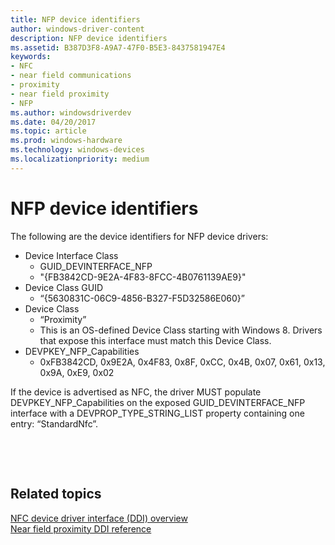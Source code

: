 ```yaml
---
title: NFP device identifiers
author: windows-driver-content
description: NFP device identifiers
ms.assetid: B387D3F8-A9A7-47F0-B5E3-8437581947E4
keywords:
- NFC
- near field communications
- proximity
- near field proximity
- NFP
ms.author: windowsdriverdev
ms.date: 04/20/2017
ms.topic: article
ms.prod: windows-hardware
ms.technology: windows-devices
ms.localizationpriority: medium
---
```


# NFP device identifiers


The following are the device identifiers for NFP device drivers:

-   Device Interface Class
    -   GUID\_DEVINTERFACE\_NFP
    -   "{FB3842CD-9E2A-4F83-8FCC-4B0761139AE9}"
-   Device Class GUID
    -   “{5630831C-06C9-4856-B327-F5D32586E060}”
-   Device Class
    -   “Proximity”
    -   This is an OS-defined Device Class starting with Windows 8. Drivers that expose this interface must match this Device Class.
-   DEVPKEY\_NFP\_Capabilities
    -   0xFB3842CD, 0x9E2A, 0x4F83, 0x8F, 0xCC, 0x4B, 0x07, 0x61, 0x13, 0x9A, 0xE9, 0x02

If the device is advertised as NFC, the driver MUST populate DEVPKEY\_NFP\_Capabilities on the exposed GUID\_DEVINTERFACE\_NFP interface with a DEVPROP\_TYPE\_STRING\_LIST property containing one entry: “StandardNfc”.

 

 
## Related topics
[NFC device driver interface (DDI) overview](https://msdn.microsoft.com/library/windows/hardware/mt715815)  
[Near field proximity DDI reference](https://msdn.microsoft.com/library/windows/hardware/jj866056)  


